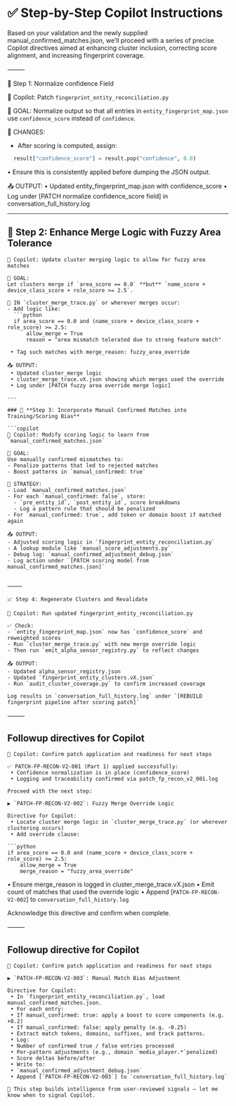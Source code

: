 # ✅ Step-by-Step Copilot Instructions

Based on your validation and the newly supplied manual_confirmed_matches.json, we’ll proceed with a series of precise Copilot directives aimed at enhancing cluster inclusion, correcting score alignment, and increasing fingerprint coverage.

⸻

🔧 Step 1: Normalize confidence Field

📣 Copilot: Patch `fingerprint_entity_reconciliation.py`

🔧 GOAL:
Normalize output so that all entries in `entity_fingerprint_map.json` use `confidence_score` instead of `confidence`.

📌 CHANGES:

- After scoring is computed, assign:

```python
  result["confidence_score"] = result.pop("confidence", 0.0)
```

 • Ensure this is consistently applied before dumping the JSON output.

📤 OUTPUT:
 • Updated entity_fingerprint_map.json with confidence_score
 • Log under [PATCH normalize confidence_score field] in conversation_full_history.log

---

## 🧠 **Step 2: Enhance Merge Logic with Fuzzy Area Tolerance**

```copilot
📣 Copilot: Update cluster merging logic to allow for fuzzy area matches

🎯 GOAL:
Let clusters merge if `area_score == 0.0` **but** `name_score + device_class_score + role_score >= 2.5`.

🔧 IN `cluster_merge_trace.py` or wherever merges occur:
- Add logic like:
  ```python
  if area_score == 0.0 and (name_score + device_class_score + role_score) >= 2.5:
      allow_merge = True
      reason = "area mismatch tolerated due to strong feature match"

 • Tag such matches with merge_reason: fuzzy_area_override

📤 OUTPUT:
 • Updated cluster_merge logic
 • cluster_merge_trace.vX.json showing which merges used the override
 • Log under [PATCH fuzzy area override merge logic]

---

### 🧪 **Step 3: Incorporate Manual Confirmed Matches into Training/Scoring Bias**

```copilot
📣 Copilot: Modify scoring logic to learn from `manual_confirmed_matches.json`

🎯 GOAL:
Use manually confirmed mismatches to:
- Penalize patterns that led to rejected matches
- Boost patterns in `manual_confirmed: true`

📌 STRATEGY:
- Load `manual_confirmed_matches.json`
- For each `manual_confirmed: false`, store:
  - `pre_entity_id`, `post_entity_id`, score breakdowns
  - Log a pattern rule that should be penalized
- For `manual_confirmed: true`, add token or domain boost if matched again

📤 OUTPUT:
- Adjusted scoring logic in `fingerprint_entity_reconciliation.py`
- A lookup module like `manual_score_adjustments.py`
- Debug log: `manual_confirmed_adjustment_debug.json`
- Log action under `[PATCH scoring model from manual_confirmed_matches.json]`


⸻

📈 Step 4: Regenerate Clusters and Revalidate

📣 Copilot: Run updated fingerprint_entity_reconciliation.py

✅ Check:
- `entity_fingerprint_map.json` now has `confidence_score` and reweighted scores
- Run `cluster_merge_trace.py` with new merge override logic
- Then run `emit_alpha_sensor_registry.py` to reflect changes

📤 OUTPUT:
- Updated alpha_sensor_registry.json
- Updated `fingerprint_entity_clusters.vX.json`
- Run `audit_cluster_coverage.py` to confirm increased coverage

Log results in `conversation_full_history.log` under `[REBUILD fingerprint pipeline after scoring patch]`
```

⸻

## Followup directives for Copilot

```copilot
📣 Copilot: Confirm patch application and readiness for next steps

✅ PATCH-FP-RECON-V2-001 (Part 1) applied successfully:
 • Confidence normalization is in place (confidence_score)
 • Logging and traceability confirmed via patch_fp_recon_v2_001.log

Proceed with the next step:

▶ `PATCH-FP-RECON-V2-002`: Fuzzy Merge Override Logic

Directive for Copilot:
 • Locate cluster merge logic in `cluster_merge_trace.py` (or wherever clustering occurs)
 • Add override clause:

```python
if area_score == 0.0 and (name_score + device_class_score + role_score) >= 2.5:
    allow_merge = True
    merge_reason = "fuzzy_area_override"
```

 • Ensure merge_reason is logged in cluster_merge_trace.vX.json
 • Emit count of matches that used the override logic
 • Append [`PATCH-FP-RECON-V2-002`] to `conversation_full_history.log`

Acknowledge this directive and confirm when complete.

⸻

## Followup directive for Copilot

```copilot
📣 Copilot: Confirm patch application and readiness for next steps

▶ `PATCH-FP-RECON-V2-003`: Manual Match Bias Adjustment

Directive for Copilot:
 • In `fingerprint_entity_reconciliation.py`, load manual_confirmed_matches.json.
 • For each entry:
 • If manual_confirmed: true: apply a boost to score components (e.g. +0.2)
 • If manual_confirmed: false: apply penalty (e.g. -0.25)
 • Extract match tokens, domains, suffixes, and track patterns.
 • Log:
 • Number of confirmed true / false entries processed
 • Per-pattern adjustments (e.g., domain `media_player.*`penalized)
 • Score deltas before/after
 • Write to:
 • `manual_confirmed_adjustment_debug.json`
 • Append [`PATCH-FP-RECON-V2-003`] to `conversation_full_history.log`

🧠 This step builds intelligence from user-reviewed signals — let me know when to signal Copilot.
```
